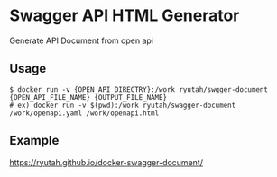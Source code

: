 # Swagger API HTML Generator
Generate API Document from open api

## Usage
```console
$ docker run -v {OPEN_API_DIRECTRY}:/work ryutah/swgger-document {OPEN_API_FILE_NAME} {OUTPUT_FILE_NAME}
# ex) docker run -v $(pwd):/work ryutah/swagger-document /work/openapi.yaml /work/openapi.html
```

## Example
https://ryutah.github.io/docker-swagger-document/

